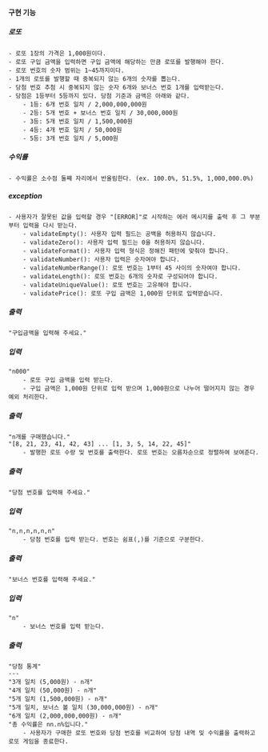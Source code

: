 #### 구현 기능

##### 로또
    - 로또 1장의 가격은 1,000원이다.
    - 로또 구입 금액을 입력하면 구입 금액에 해당하는 만큼 로또를 발행해야 한다.
    - 로또 번호의 숫자 범위는 1~45까지이다.
    - 1개의 로또를 발행할 때 중복되지 않는 6개의 숫자를 뽑는다.
    - 당첨 번호 추첨 시 중복되지 않는 숫자 6개와 보너스 번호 1개를 입력받는다.
    - 당첨은 1등부터 5등까지 있다. 당첨 기준과 금액은 아래와 같다.
        - 1등: 6개 번호 일치 / 2,000,000,000원
        - 2등: 5개 번호 + 보너스 번호 일치 / 30,000,000원
        - 3등: 5개 번호 일치 / 1,500,000원
        - 4등: 4개 번호 일치 / 50,000원
        - 5등: 3개 번호 일치 / 5,000원

##### 수익률
    - 수익률은 소수점 둘째 자리에서 반올림한다. (ex. 100.0%, 51.5%, 1,000,000.0%)

##### exception
    - 사용자가 잘못된 값을 입력할 경우 "[ERROR]"로 시작하는 에러 메시지를 출력 후 그 부분부터 입력을 다시 받는다.
        - validateEmpty(): 사용자 입력 필드는 공백을 허용하지 않습니다.
        - validateZero(): 사용자 입력 필드는 0을 허용하지 않습니다.
        - validateFormat(): 사용자 입력 형식은 정해진 패턴에 맞춰야 합니다.
        - validateNumber(): 사용자 입력은 숫자여야 합니다.
        - validateNumberRange(): 로또 번호는 1부터 45 사이의 숫자여야 합니다.
        - validateLength(): 로또 번호는 6개의 숫자로 구성되어야 합니다.
        - validateUniqueValue(): 로또 번호는 고유해야 합니다.
        - validatePrice(): 로또 구입 금액은 1,000원 단위로 입력받습니다.

##### 출력
    "구입금액을 입력해 주세요."

##### 입력
    "n000"
        - 로또 구입 금액을 입력 받는다. 
        - 구입 금액은 1,000원 단위로 입력 받으며 1,000원으로 나누어 떨어지지 않는 경우 예외 처리한다.

##### 출력
    "n개를 구매했습니다."
    "[8, 21, 23, 41, 42, 43] ... [1, 3, 5, 14, 22, 45]"
        - 발행한 로또 수량 및 번호를 출력한다. 로또 번호는 오름차순으로 정렬하여 보여준다.

##### 출력
    "당첨 번호를 입력해 주세요."

##### 입력
    "n,n,n,n,n,n"
        - 당첨 번호를 입력 받는다. 번호는 쉼표(,)를 기준으로 구분한다.

##### 출력
    "보너스 번호를 입력해 주세요."

##### 입력
    "n"
        - 보너스 번호를 입력 받는다.

##### 출력
    "당첨 통계"
    ---
    "3개 일치 (5,000원) - n개"
    "4개 일치 (50,000원) - n개"
    "5개 일치 (1,500,000원) - n개"
    "5개 일치, 보너스 볼 일치 (30,000,000원) - n개"
    "6개 일치 (2,000,000,000원) - n개"
    "총 수익률은 nn.n%입니다."
        - 사용자가 구매한 로또 번호와 당첨 번호를 비교하여 당첨 내역 및 수익률을 출력하고 로또 게임을 종료한다.
